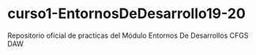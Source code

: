 # curso1-EntornosDeDesarrollo19-20
Repositorio oficial de practicas del Módulo Entornos De Desarrollos CFGS DAW
